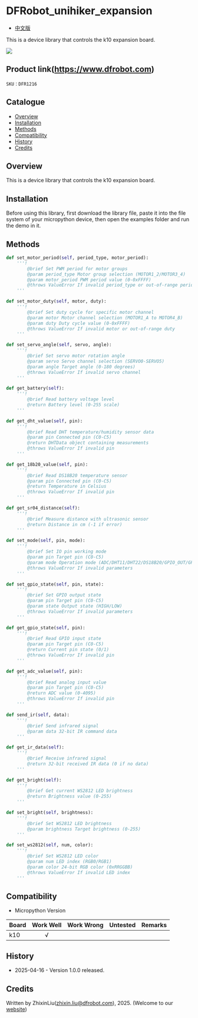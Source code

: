 # DFRobot_unihiker_expansion
- [中文版](./README_CN.md)

This is a device library that controls the k10 expansion board.

![](./resources/images/xxx.png)

## Product link(https://www.dfrobot.com)

    SKU：DFR1216

## Catalogue

* [Overview](#Overview)
* [Installation](#Installation)
* [Methods](#Methods)
* [Compatibility](#Compatibility)
* [History](#History)
* [Credits](#Credits)

## Overview
  This is a device library that controls the k10 expansion board.

## Installation

Before using this library, first download the library file, paste it into the file system of your micropython device, then open the examples folder and run the demo in it.

## Methods

```python
def set_motor_period(self, period_type, motor_period):
    '''!
        @brief Set PWM period for motor groups
        @param period_type Motor group selection (MOTOR1_2/MOTOR3_4)
        @param motor_period PWM period value (0-0xFFFF)
        @throws ValueError If invalid period_type or out-of-range period
    '''

def set_motor_duty(self, motor, duty):
    '''!
        @brief Set duty cycle for specific motor channel
        @param motor Motor channel selection (MOTOR1_A to MOTOR4_B)
        @param duty Duty cycle value (0-0xFFFF)
        @throws ValueError If invalid motor or out-of-range duty
    '''

def set_servo_angle(self, servo, angle):
    '''!
        @brief Set servo motor rotation angle
        @param servo Servo channel selection (SERVO0-SERVO5)
        @param angle Target angle (0-180 degrees)
        @throws ValueError If invalid servo channel
    '''

def get_battery(self):
    '''!
        @brief Read battery voltage level
        @return Battery level (0-255 scale)
    '''

def get_dht_value(self, pin):
    '''!
        @brief Read DHT temperature/humidity sensor data
        @param pin Connected pin (C0-C5)
        @return DHTData object containing measurements
        @throws ValueError If invalid pin
    '''

def get_18b20_value(self, pin):
    '''!
        @brief Read DS18B20 temperature sensor
        @param pin Connected pin (C0-C5)
        @return Temperature in Celsius
        @throws ValueError If invalid pin
    '''

def get_sr04_distance(self):
    '''!
        @brief Measure distance with ultrasonic sensor
        @return Distance in cm (-1 if error)
    '''

def set_mode(self, pin, mode):
    '''!
        @brief Set IO pin working mode
        @param pin Target pin (C0-C5)
        @param mode Operation mode (ADC/DHT11/DHT22/DS18B20/GPIO_OUT/GPIO_IN)
        @throws ValueError If invalid parameters
    '''

def set_gpio_state(self, pin, state):
    '''!
        @brief Set GPIO output state
        @param pin Target pin (C0-C5)
        @param state Output state (HIGH/LOW)
        @throws ValueError If invalid parameters
    '''

def get_gpio_state(self, pin):
    '''!
        @brief Read GPIO input state
        @param pin Target pin (C0-C5)
        @return Current pin state (0/1)
        @throws ValueError If invalid pin
    '''

def get_adc_value(self, pin):
    '''!
        @brief Read analog input value
        @param pin Target pin (C0-C5)
        @return ADC value (0-4095)
        @throws ValueError If invalid pin
    '''

def send_ir(self, data):
    '''!
        @brief Send infrared signal
        @param data 32-bit IR command data
    '''

def get_ir_data(self):
    '''!
        @brief Receive infrared signal
        @return 32-bit received IR data (0 if no data)
    '''

def get_bright(self):
    '''!
        @brief Get current WS2812 LED brightness
        @return Brightness value (0-255)
    '''

def set_bright(self, brightness):
    '''!
        @brief Set WS2812 LED brightness
        @param brightness Target brightness (0-255)
    '''

def set_ws2812(self, num, color):
    '''!
        @brief Set WS2812 LED color
        @param num LED index (RGB0/RGB1)
        @param color 24-bit RGB color (0xRRGGBB)
        @throws ValueError If invalid LED index
    '''
```

## Compatibility

* Micropython Version

| Board        | Work Well | Work Wrong | Untested | Remarks |
| ------------ | :-------: | :--------: | :------: | ------- |
| k10          |    √      |            |          |         |

## History

- 2025-04-16 - Version 1.0.0 released.

## Credits

Written by ZhixinLiu(zhixin.liu@dfrobot.com), 2025. (Welcome to our [website](https://www.dfrobot.com/))